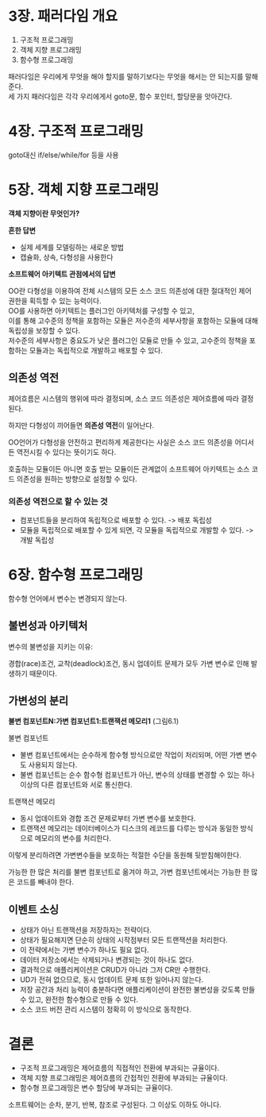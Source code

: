 # 3장. 패러다임 개요

1. 구조적 프로그래밍
2. 객체 지향 프로그래밍
3. 함수형 프로그래밍

패러다임은 우리에게 무엇을 해야 할지를 말하기보다는 무엇을 해서는 안 되는지를 말해준다.<br />
세 가지 패러다임은 각각 우리에게서 goto문, 함수 포인터, 할당문을 앗아간다. <br />

# 4장. 구조적 프로그래밍

goto대신 if/else/while/for 등을 사용

# 5장. 객체 지향 프로그래밍

**객체 지향이란 무엇인가?**

**흔한 답변**

- 실제 세계를 모델링하는 새로운 방법
- 캡슐화, 상속, 다형성을 사용한다

**소프트웨어 아키텍트 관점에서의 답변**

OO란 다형성을 이용하여 전체 시스템의 모든 소스 코드 의존성에 대한 절대적인 제어 권한을 획득할 수 있는 능력이다. <br/>
OO를 사용하면 아키텍트는 플러그인 아키텍처를 구성할 수 있고,<br/>
이를 통해 고수준의 정책을 포함하는 모듈은 저수준의 세부사항을 포함하는 모듈에 대해 독립성을 보장할 수 있다.<br/>
저수준의 세부사항은 중요도가 낮은 플러그인 모듈로 만들 수 있고, 고수준의 정책을 포함하는 모듈과는 독립적으로 개발하고 배포할 수 있다.

## 의존성 역전

제어흐름은 시스템의 행위에 따라 결정되며, 소스 코드 의존성은 제어흐름에 따라 결정된다.

하지만 다형성이 끼어들면 **의존성 역전**이 일어난다.

OO언어가 다형성을 안전하고 편리하게 제공한다는 사실은 소스 코드 의존성을 어디서든 역전시킬 수 있다는 뜻이기도 하다.

호출하는 모듈이든 아니면 호출 받는 모듈이든 관계없이 소프트웨어 아키텍트는 소스 코드 의존성을 원하는 방향으로 설정할 수 있다.

### 의존성 역전으로 할 수 있는 것

- 컴포넌트들을 분리하여 독립적으로 배포할 수 있다. -> 배포 독립성
- 모듈을 독립적으로 배포할 수 있게 되면, 각 모듈을 독립적으로 개발할 수 있다. -> 개발 독립성

# 6장. 함수형 프로그래밍

함수형 언어에서 변수는 변경되지 않는다.

## 불변성과 아키텍처

변수의 불변성을 지키는 이유:

경합(race)조건, 교착(deadlock)조건, 동시 업데이트 문제가 모두 가변 변수로 인해 발생하기 때문이다.

## 가변성의 분리

**불변 컴포넌트N:가변 컴포넌트1:트랜잭션 메모리1** (그림6.1)

불변 컴포넌트

- 불변 컴포넌트에서는 순수하게 함수형 방식으로만 작업이 처리되며, 어떤 가변 변수도 사용되지 않는다.
- 불변 컴포넌트는 순수 함수형 컴포넌트가 아닌, 변수의 상태를 변경할 수 있는 하나 이상의 다른 컴포넌트와 서로 통신한다.

트랜잭션 메모리

- 동시 업데이트와 경합 조건 문제로부터 가변 변수를 보호한다.
- 트랜잭션 메모리는 데이터베이스가 디스크의 레코드를 다루는 방식과 동일한 방식으로 메모리의 변수를 처리한다.

이렇게 분리하려면 가변변수들을 보호하는 적절한 수단을 동원해 뒷받침해야한다.

가능한 한 많은 처리를 불변 컴포넌트로 옮겨야 하고, 가변 컴포넌트에서는 가능한 한 많은 코드를 빼내야 한다.

## 이벤트 소싱

- 상태가 아닌 트랜잭션을 저장하자는 전략이다.
- 상태가 필요해지면 단순히 상태의 시작점부터 모든 트랜잭션을 처리한다.
- 이 전략에서는 가변 변수가 하나도 필요 없다.
- 데이터 저장소에서는 삭제되거나 변경되는 것이 하나도 없다.
- 결과적으로 애플리케이션은 CRUD가 아니라 그저 CR만 수행한다.
- UD가 전혀 없으므로, 동시 업데이트 문제 또한 일어나지 않는다.
- 저장 공간과 처리 능력이 충분하다면 애플리케이션이 완전한 불변성을 갖도록 만들 수 있고, 완전한 함수형으로 만들 수 있다.
- 소스 코드 버전 관리 시스템이 정확히 이 방식으로 동작한다.

# 결론

- 구조적 프로그래밍은 제어흐름의 직접적인 전환에 부과되는 규율이다.
- 객체 지향 프로그래밍은 제어흐름의 간접적인 전환에 부과되는 규율이다.
- 함수형 프로그래밍은 변수 할당에 부과되는 규율이다.

소프트웨어는 순차, 분기, 반복, 참조로 구성된다. 그 이상도 이하도 아니다.
